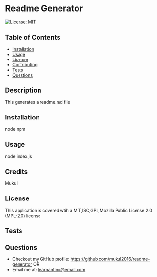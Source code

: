 # Readme Generator
[![License: MIT](https://img.shields.io/badge/License-MIT-yellow.svg)](https://opensource.org/licenses/MIT)
  ## Table of Contents
  * [Installation](#installation)
  * [Usage](#usage)
  * [License](#license)
  * [Contributing](#contributing)
  * [Tests](#tests)
  * [Questions](#questions)
  
  ## Description
  This generates a readme.md file
  ## Installation
  node npm
  ## Usage
  node index.js
  ## Credits
  Mukul
  ## License
  This application is covered wtih a MIT,ISC,GPL,Mozilla Public License 2.0 (MPL-2.0) license
  ## Tests
  ## Questions
  * Checkout my GitHub profile: https://github.com/mukul2016/readme-generator
  OR  
  * Email me at: learnantino@email.com
